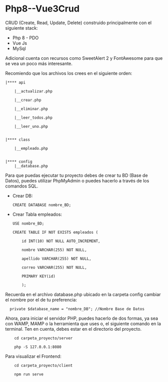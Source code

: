 # Php8--Vue3Crud
CRUD (Create, Read, Update, Delete) construido principalmente con el siguiente stack: 
* Php 8 - PDO
* Vue Js
* MySql

Adicional cuenta con recursos como SweetAlert 2 y FontAwesome para que se vea un poco
más interesante.

Recomiendo que los archivos los crees en el siguiente orden:

    |**** api

        |__actualizar.php
    
        |__crear.php
    
        |__eliminar.php
    
        |__leer_todos.php
    
        |__leer_uno.php


    |**** class

        |__empleado.php


    |**** config
        |__database.php
    



Para que puedas ejecutar tu proyecto debes de crear tu BD (Base de Datos), puedes utilizar
PhpMyAdmin o puedes hacerlo a través de los comandos SQL.


* Crear DB:
  
      CREATE DATABASE nombre_BD;

* Crear Tabla empleados:
  
      USE nombre_BD;

      CREATE TABLE IF NOT EXISTS empleados (
  
          id INT(10) NOT NULL AUTO_INCREMENT,
  
          nombre VARCHAR(255) NOT NULL,
  
          apellido VARCHAR(255) NOT NULL,
  
          correo VARCHAR(255) NOT NULL,
  
          PRIMARY KEY(id)
  
          );

Recuerda en el archivo database.php ubicado en la carpeta config cambiar el nombre por el de tu preferencia:

      private $database_name = "nombre_DB"; //Nombre Base de Datos

Ahora, para iniciar el servidor PHP, puedes hacerlo de dos formas, ya sea con WAMP, MAMP o la herramienta que uses o,
el siguiente comando en la terminal. Ten en cuenta, debes estar en el directorio del proyecto.

        cd carpeta_proyecto/server
        
        php -S 127.0.0.1:8080

Para visualizar el Frontend:

        cd carpeta_proyecto/client

        npm run serve
